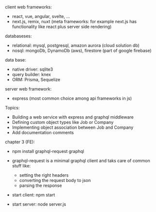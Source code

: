 client web frameworks: 
- react, vue, angular, svelte, ...
- next.js, remix, nuxt (meta frameworks: for example next.js has functionality like react plus server side rendering)

databaseses:
- relational: mysql, postgresql, amazon aurora (cloud solution db)
- nosql: mongoDb, DynamoDb (aws), firestore (part of google firebase)

data base:
- native driver: sqlite3 
- query builder: knex
- ORM: Prisma, Sequelize

server web framework:
- express (most common choice among api frameworks in js)

Topics:
- Building a web service with express and graphql middleware
- Defining custom object types like Job or Company
- Implementing object association between Job and Company
- Add documentation comments


chapter 3 (FE):
- npm install graphql-request graphql
- graphql-request is a minimal graphql client and taks care of common stuff like:
    - setting the right headers
    - converting the request body to json
    - parsing the response

- start client: npm start
- start server: node server.js